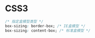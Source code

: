# CSS3
```css
/* 指定盒模型类型 */
box-sizing: border-box; /* IE盒模型 */
box-sizing: content-box; /* 标准盒模型 */
```